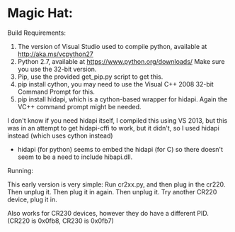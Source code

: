 Magic Hat:
==========

Build Requirements:

1. The version of Visual Studio used to compile python, available at http://aka.ms/vcpython27
2. Python 2.7, available at https://www.python.org/downloads/  Make sure you use the 32-bit version.
3. Pip, use the provided get_pip.py script to get this.
4. pip install cython, you may need to use the Visual C++ 2008 32-bit Command Prompt for this.
5. pip install hidapi, which is a cython-based wrapper for hidapi. Again the VC++ command prompt might be needed.

I don't know if you need hidapi itself, I compiled this using VS 2013, but this was in an attempt to get hidapi-cffi
to work, but it didn't, so I used hidapi instead (which uses cython instead)
 - hidapi (for python) seems to embed the hidapi (for C) so there doesn't seem to be a need to include hibapi.dll.

Running:

This early version is very simple:  Run cr2xx.py, and then plug in the cr220.  Then unplug it.
Then plug it in again.
Then unplug it.
Try another CR220 device, plug it in.

Also works for CR230 devices, however they do have a different PID. (CR220 is 0x0fb8, CR230 is 0x0fb7)


